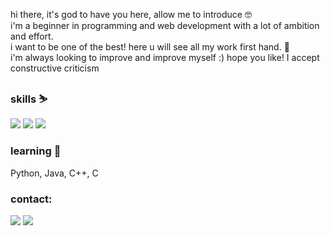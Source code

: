 hi there, it's god to have you here, allow me to introduce 🤓
<br>
i'm a beginner in programming and web development with a lot of ambition and effort.
<br>
i want to be one of the best! here u will see all my work first hand. 🤟
<br>
i'm always looking to improve and improve myself :)
hope you like! I accept constructive criticism
<br>

<div>
  <h3>skills ⛷️</h3>
<img src="https://img.shields.io/badge/HTML-1B3946?style=for-the-badge&logo=html5&logoColor=white">
<img src="https://img.shields.io/badge/CSS3-4B757B?style=for-the-badge&logo=css3&logoColor=white">
<img src="https://img.shields.io/badge/JavaScript-3F6973?style=for-the-badge&logo=javascript&logoColor=black">
 <br>
<h3>learning 🥶</h3>
<p>Python, Java, C++, C</p>
</div>

<h3>contact:</h3>
<a href="https://mail.google.com/mail/u/0/#inbox?compose=DXDwSWxClLdbGXsfSRZQxnhWsJQRgFvLhrvjfGGzvrwJSxVFkZShmZHnvRgbmMHSLDBGXCKRBLpBvWmpcfMdjbSJqRdfwJLsgbgvvRKKRJhMPqbvPKVVSVdB"><img src="https://img.shields.io/badge/Gmail-7BA6A6?style=for-the-badge&logo=gmail&logoColor=white"/></a> 
 <a href="https://www.twitter.com/davittiw"><img src="https://img.shields.io/badge/Twitter-D3D1C4?style=for-the-badge&logo=twitter&logoColor=white"/></a>
 
<br>

